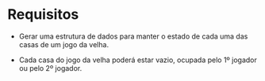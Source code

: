 
# Requisitos

* Gerar uma estrutura de dados para manter o estado de cada uma das casas de um jogo da velha.

* Cada casa do jogo da velha poderá estar vazio, ocupada pelo 1º jogador ou pelo 2º jogador.


